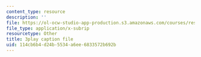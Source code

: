 ```yaml
---
content_type: resource
description: ''
file: https://ol-ocw-studio-app-production.s3.amazonaws.com/courses/res-6-012-introduction-to-probability-spring-2018/114cb6b4d24b5534a6ee6833572b692b_6UMv4vb4y7c.vtt
file_type: application/x-subrip
resourcetype: Other
title: 3play caption file
uid: 114cb6b4-d24b-5534-a6ee-6833572b692b
---
```

